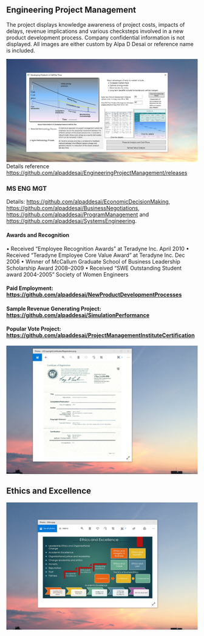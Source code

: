 ## Engineering Project Management 

The project displays knowledge awareness of project costs, impacts of delays, revenue implications and various checksteps involved in a new product development process. Company confidential information is not displayed. All images are either custom by Alpa D Desai or reference name is included. 

![Image of NewProductDevelopmentProcess](DevelopingProductsinHalftheTimeMainWindowOne.png) 
Details reference https://github.com/alpaddesai/EngineeringProjectManagement/releases

### MS ENG MGT
Details: https://github.com/alpaddesai/EconomicDecisionMaking, https://github.com/alpaddesai/BusinessNegotiations, https://github.com/alpaddesai/ProgramManagement and https://github.com/alpaddesai/SystemsEngineering.

#### Awards and Recognition
• Received “Employee Recognition Awards” at Teradyne Inc. April 2010 
• Received “Teradyne Employee Core Value Award” at Teradyne Inc. Dec 2006 
• Winner of McCallum Graduate School of Business Leadership Scholarship Award 2008–2009 
• Received “SWE Outstanding Student award 2004-2005” Society of Women Engineers

#### Paid Employment: https://github.com/alpaddesai/NewProductDevelopmentProcesses
#### Sample Revenue Generating Project: https://github.com/alpaddesai/SimulationPerformance
#### Popular Vote Project: https://github.com/alpaddesai/ProjectManagementInstituteCertification

![image](USCopyrightCertificate.png)

## Ethics and Excellence
![image](EthicsandExcellence.png)
